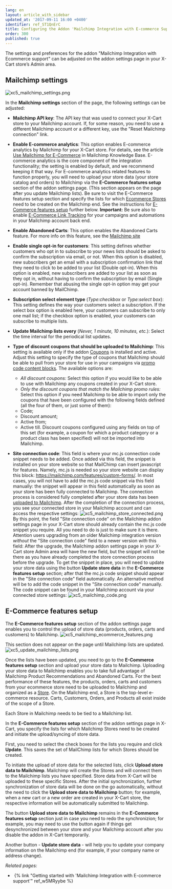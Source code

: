 ```yaml
---
lang: en
layout: article_with_sidebar
updated_at: '2017-09-11 16:00 +0400'
identifier: ref_ST1QnErC
title: Configuring the Addon 'Mailchimp Integration with E-commerce Support'
order: 300
published: true
---
```

The settings and preferences for the addon "Mailchimp Integration with Ecommerce support" can be adjusted on the addon settings page in your X-Cart store’s Admin area.

## Mailchimp settings
![xc5_mailchimp_settings.png]({{site.baseurl}}/attachments/ref_ST1QnErC/xc5_mailchimp_settings.png)

In the **Mailchimp settings** section of the page, the following settings can be adjusted:
   
   * **Mailchimp API key**: The API key that was used to connect your X-Cart store to your Mailchimp account. If, for some reason, you need to use a different Mailchimp account or a different key, use the "Reset Mailchimp connection" link.
   
   * **Enable E-commerce analytics**: This option enables E-commerce analytics by Mailchimp for your X-Cart store. For details, see the article [Use Mailchimp for E-Commerce](http://kb.mailchimp.com/integrations/e-commerce/use-mailchimp-for-e-commerce "Use Mailchimp for E-Commerce") in Mailchimp Knowledge Base. E-commerce analytics is the core component of the integration functionality; the setting is enabled by default, and we recommend keeping it that way. For E-commerce analytics related features to function properly, you will need to upload your store data (your store catalog and orders) to Mailchimp via the **E-Commerce features setup** section of the addon settings page. (This section appears on the page after you update Mailchimp lists). Be sure to visit the E-Commerce features setup section and specify the lists for which [Ecommerce Stores](https://developer.mailchimp.com/documentation/mailchimp/reference/ecommerce/stores/) need to be created on the Mailchimp end. See the instructions for [E-Commerce features setup](#E-Commerce_features_setup) further below. 
   **Important:** Be sure also to enable [E-Commerce Link Tracking](http://kb.mailchimp.com/integrations/e-commerce/use-mailchimp-for-e-commerce "Use MailChimp for E-Commerce") for your campaigns and automations in your Mailchimp account back end.
   
   * **Enable Abandoned Carts**:  This option enables the Abandoned Carts feature. For more info on this feature, see the [Mailchimp site](https://mailchimp.com/features/abandoned-cart/ "Abandoned Cart")
   
   * **Enable single opt-in for customers**: This setting defines whether customers who opt in to subscribe to your news lists should be asked to confirm the subscription via email, or not. When this option is disabled, new subscribers get an email with a subscription confirmation link that they need to click to be added to your list (Double opt-in). When this option is enabled, new subscribers are added to your list as soon as they opt in, without having to confirm the subscription by email (Single opt-in). Remember that abusing the single opt-in option may get your account banned by MailChimp.
   
* **Subscription select element type** (_Type:checkbox_ or _Type:select box_): This setting defines the way your customers select a subscription. If the select box option is enabled here, your customers can subscribe to only one mail list; if the checkbox option is enabled, your customers can subscribe to multiple lists.

* **Update Mailchimp lists every** (_Never, 1 minute, 10 minutes, etc._): Select the time interval for the periodical list updates.

* **Type of discount coupons that should be uploaded to Mailchimp**: This setting is available only if the addon [Coupons](https://market.x-cart.com/addons/discount-coupons.html) is installed and active. Adjust this setting to specify the type of coupons that Mailchimp should be able to pull from your store for use in your campaigns via [promo code content blocks](https://mailchimp.com/help/use-promo-code-content-blocks/). The available options are:
   * _All discount coupons:_ Select this option if you would like to be able to use with Mailchimp any coupons created in your X-Cart store.
   * _Only the discount coupons that match the Mailchimp promo rules:_ Select this option if you need Mailchimp to be able to import only the coupons that have been configured with the following fields defined (all the four of them, or just some of them): 
    - Code;
    - Discount amount;
    - Active from;
    - Active till.
    Discount coupons configured using any fields on top of this set (for example, a coupon for which a product category or a product class has been specified) will not be imported into Mailchimp.
  
* **Site connection code**: This field is where your mc.js connection code snippet needs to be added. Once added via this field, the snippet is installed on your store website so that MailChimp can insert javascript for features. Namely, mc.js is needed so your store website can display this block: https://mailchimp.com/features/custom-forms/. In most cases, you will not have to add the mc.js code snippet via this field manually: the snippet will appear in this field automatically as soon as your store has been fully connected to Mailchimp. The connection process is considered fully completed after your store data has been [uploaded to Mailchimp](#e-commerce-features-setup). After the completion of the connection process, you see your connected store in your Mailchimp account and can access the respective settings:
   ![xc5_mailchimp_store_connected.png]({{site.baseurl}}/attachments/ref_ST1QnErC/xc5_mailchimp_store_connected.png)
By this point, the field "Site connection code" on the Mailchimp addon settings page in your X-Cart store should already contain the mc.js code snippet you require. All you need to do is just to make sure it is there.
Attention users upgrading from an older Mailchimp integration version _without_ the "Site connection code" field to a newer version _with_ this field: After the upgrade, the Mailchimp addon settings page in your X-Cart store Admin area will have the new field, but the snippet will not be there as you have already completed the store connection process before the upgrade. To get the snippet in place, you will need to update your store data using the button **Update store data** in the **E-Commerce features setup** section; after that the mc.js code snippet should appear in the "Site connection code" field automatically. An alternative method will be to add the code snippet in the "Site connection code" manually. The code snippet can be found in your Mailchimp account via your connected store settings:
   ![xc5_mailchimp_code.png]({{site.baseurl}}/attachments/ref_ST1QnErC/xc5_mailchimp_code.png)


## E-Commerce features setup

The **E-Commerce features setup** section of the addon settings page enables you to control the upload of store data (products, orders, carts and customers) to Mailchimp. 
![xc5_mailchimp_ecommerce_features.png]({{site.baseurl}}/attachments/ref_ST1QnErC/xc5_mailchimp_ecommerce_features.png)

This section does not appear on the page until Mailchimp lists are updated.
![xc5_update_mailchimp_lists.png]({{site.baseurl}}/attachments/ref_ST1QnErC/xc5_update_mailchimp_lists.png)

Once the lists have been updated, you need to go to the **E-Commerce features setup** section and upload your store data to Mailchimp. Uploading your store data to Mailchimp enables you to take full advantage of Mailchimp Product Recommendations and Abandoned Carts. For the best performance of these features, the products, orders, carts and customers from your ecommerce store need to be uploaded to Mailchimp and organized as a [Store](https://developer.mailchimp.com/documentation/mailchimp/reference/ecommerce/stores/). On the Mailchimp end, a Store is the top-level e-commerce resource. Carts, Customers, Orders, and Products all exist inside of the scope of a Store. 

Each Store in Mailchimp needs to be tied to a Mailchimp list. 

In the **E-Commerce features setup** section of the addon settings page in X-Cart, you specify the lists for which Mailchimp Stores need to be created and initiate the upload/syncing of store data. 

First, you need to select the check boxes for the lists you require and click **Update**. This saves the set of MailChimp lists for which Stores should be created. 

To initiate the upload of store data for the selected lists, click **Upload store data to Mailchimp**. Mailchimp will create the Stores and will connect them to the Mailchimp lists you have specified. Store data from X-Cart will be uploaded to these specific Stores. After the initial synchronization, further synchronization of store data will be done on the go automatically, without the need to click the **Upload store data to Mailchimp** button; for example, when a new cart or a new order are created in your X-Cart store, the respective information will be automatically submitted to Mailchimp. 

The button **Upload store data to Mailchimp** remains in the **E-Commerce features setup** section just in case you need to redo the synchronizion; for example, you may need to use the button again if things get desynchronized between your store and your Mailchimp account after you disable the addon in X-Cart temporarily. 

Another button - **Update store data** - will help you to update your company information on the Mailchimp end (for example, if your company name or address change).

_Related pages:_

*   {% link "Getting started with 'Mailchimp Integration with E-commerce support'" ref_w5MRyybe %}

